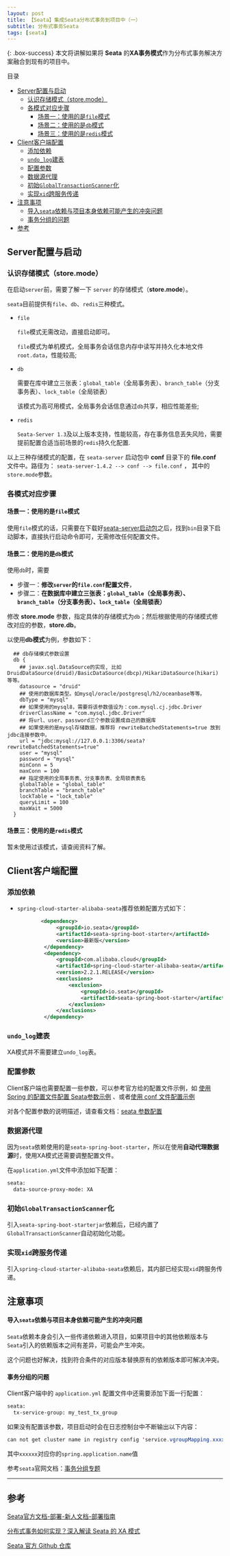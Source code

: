 ```yaml
---
layout: post
title: 【Seata】集成Seata分布式事务到项目中（一）
subtitle: 分布式事务Seata
tags: [seata]
---
```


{: .box-success}
本文将讲解如果将 **Seata** 的**XA事务模式**作为分布式事务解决方案融合到现有的项目中。

目录
- [Server配置与启动](#server配置与启动)
  - [认识存储模式（store.mode）](#认识存储模式storemode)
  - [各模式对应步骤](#各模式对应步骤)
    - [场景一：使用的是`file`模式](#场景一使用的是file模式)
    - [场景二：使用的是`db`模式](#场景二使用的是db模式)
    - [场景三：使用的是`redis`模式](#场景三使用的是redis模式)
- [Client客户端配置](#client客户端配置)
  - [添加依赖](#添加依赖)
  - [`undo_log`建表](#undo_log建表)
  - [配置参数](#配置参数)
  - [数据源代理](#数据源代理)
  - [初始`GlobalTransactionScanner`化](#初始globaltransactionscanner化)
  - [实现`xid`跨服务传递](#实现xid跨服务传递)
- [注意事项](#注意事项)
    - [导入`seata`依赖与项目本身依赖可能产生的冲突问题](#导入seata依赖与项目本身依赖可能产生的冲突问题)
    - [事务分组的问题](#事务分组的问题)
- [参考](#参考)


## Server配置与启动

### 认识存储模式（store.mode）

在启动`server`前，需要了解一下 `server` 的存储模式（**store.mode**）。

`seata`目前提供有`file`、`db`、`redis`三种模式。

- `file` 

  `file`模式无需改动，直接启动即可。

  `file`模式为单机模式，全局事务会话信息内存中读写并持久化本地文件`root.data`，性能较高;

- `db` 

  需要在库中建立三张表：`global_table`（全局事务表）、`branch_table`（分支事务表）、`lock_table`（全局锁表）

  该模式为高可用模式，全局事务会话信息通过`db`共享，相应性能差些;

- `redis` 

  `Seata-Server 1.3`及以上版本支持，性能较高，存在事务信息丢失风险，需要提前配置合适当前场景的`redis`持久化配置.

以上三种存储模式的配置，在 `seata-server` 启动包中 **conf** 目录下的 **file.conf** 文件中。路径为：
 `seata-server-1.4.2 --> conf --> file.conf` ， 其中的 `store.mode`参数。

### 各模式对应步骤

#### 场景一：使用的是`file`模式

使用`file`模式的话，只需要在下载好[seata-server启动包](https://github.com/seata/seata/releases)之后，找到`bin`目录下启动脚本，直接执行启动命令即可，无需修改任何配置文件。

#### 场景二：使用的是`db`模式

使用`db`时，需要

- 步骤一：**修改`server`的`file.conf`配置文件**，
- 步骤二：**在数据库中建立三张表：`global_table`（全局事务表）、`branch_table`（分支事务表）、`lock_table`（全局锁表）**

修改 **store.mode** 参数，指定具体的存储模式为`db`；然后根据使用的存储模式修改对应的参数，**store.db**。

以使用**db模式**为例，参数如下：

```
  ## db存储模式参数设置
  db {
    ## javax.sql.DataSource的实现, 比如DruidDataSource(druid)/BasicDataSource(dbcp)/HikariDataSource(hikari) 等等。
    datasource = "druid"
    ## 使用的数据库类型。如mysql/oracle/postgresql/h2/oceanbase等等。
    dbType = "mysql"
    ## 如果使用的mysql8，需要将该参数值设为：com.mysql.cj.jdbc.Driver
    driverClassName = "com.mysql.jdbc.Driver"
    ## 将url、user、password三个参数设置成自己的数据库
    ## 如果使用的是mysql存储数据，推荐将 rewriteBatchedStatements=true 放到jdbc连接参数中。
    url = "jdbc:mysql://127.0.0.1:3306/seata?rewriteBatchedStatements=true"
    user = "mysql"
    password = "mysql"
    minConn = 5
    maxConn = 100
    ## 指定使用的全局事务表、分支事务表、全局锁表表名
    globalTable = "global_table"
    branchTable = "branch_table"
    lockTable = "lock_table"
    queryLimit = 100
    maxWait = 5000
  }
```

#### 场景三：使用的是`redis`模式

暂未使用过该模式，请查阅资料了解。

## Client客户端配置

### 添加依赖

- `spring-cloud-starter-alibaba-seata`推荐依赖配置方式如下：

```xml
           <dependency>
                <groupId>io.seata</groupId>
                <artifactId>seata-spring-boot-starter</artifactId>
                <version>最新版</version>
            </dependency>
            <dependency>
                <groupId>com.alibaba.cloud</groupId>
                <artifactId>spring-cloud-starter-alibaba-seata</artifactId>
                <version>2.2.1.RELEASE</version>
                <exclusions>
                    <exclusion>
                        <groupId>io.seata</groupId>
                        <artifactId>seata-spring-boot-starter</artifactId>
                    </exclusion>
                </exclusions>
            </dependency>
```

### `undo_log`建表

XA模式并不需要建立`undo_log`表。

### 配置参数

Client客户端也需要配置一些参数，可以参考官方给的配置文件示例，如 [使用Spring 的配置文件配置 Seata参数示例](https://github.com/seata/seata/tree/1.4.0/script/client/spring) 、或者[使用 conf 文件配置示例](https://github.com/seata/seata/tree/1.4.0/script/client/conf)

对各个配置参数的说明描述，请查看文档：[seata 参数配置](https://seata.io/zh-cn/docs/user/configurations.html)

###  数据源代理

因为`seata`依赖使用的是`seata-spring-boot-starter`，所以在使用**自动代理数据源**时，使用XA模式还需要调整配置文件。

在`application.yml`文件中添加如下配置：

```xml
seata:
  data-source-proxy-mode: XA
```

### 初始`GlobalTransactionScanner`化

引入`seata-spring-boot-starterjar`依赖后，已经内置了`GlobalTransactionScanner`自动初始化功能。

### 实现`xid`跨服务传递

引入`spring-cloud-starter-alibaba-seata`依赖后，其内部已经实现`xid`跨服务传递。



## 注意事项

#### 导入`seata`依赖与项目本身依赖可能产生的冲突问题

`Seata`依赖本身会引入一些传递依赖进入项目，如果项目中的其他依赖版本与`Seata`引入的依赖版本之间有差异，可能会产生冲突。

这个问题也好解决，找到符合条件的对应版本替换原有的依赖版本即可解决冲突。

#### 事务分组的问题

Client客户端中的 `application.yml` 配置文件中还需要添加下面一行配置：

```xml
seata:
  tx-service-group: my_test_tx_group
```

如果没有配置该参数，项目启动时会在日志控制台中不断输出以下内容：

```java
can not get cluster name in registry config 'service.vgroupMapping.xxxxxx-seata-service-group', please make sure registry config correct
```

其中`xxxxxx`对应你的`spring.application.name`值

参考`seata`官网文档：[事务分组专题](https://seata.io/zh-cn/docs/user/txgroup/transaction-group.html)

---

## 参考

[Seata官方文档-部署-新人文档-部署指南](https://seata.io/zh-cn/docs/ops/deploy-guide-beginner.html)

[分布式事务如何实现？深入解读 Seata 的 XA 模式](https://seata.io/zh-cn/blog/seata-xa-introduce.html)

[Seata 官方 Github 仓库](https://github.com/seata/seata)